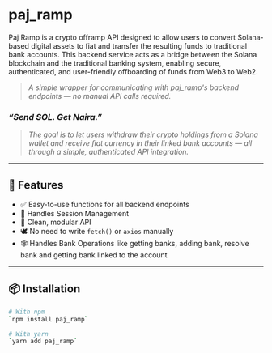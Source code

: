 # paj_ramp

Paj Ramp is a crypto offramp API designed to allow users to convert Solana-based digital assets to fiat and transfer the resulting funds to traditional bank accounts. This backend service acts as a bridge between the Solana blockchain and the traditional banking system, enabling secure, authenticated, and user-friendly offboarding of funds from Web3 to Web2.

> *A simple wrapper for communicating with paj_ramp's backend endpoints — no manual API calls required.*

### *“Send SOL. Get Naira.”*
> *The goal is to let users withdraw their crypto holdings from a Solana wallet and receive fiat currency in their linked bank accounts — all through a simple, authenticated API integration.*

---

## 🚀 Features

- ✅ Easy-to-use functions for all backend endpoints
- 🔐 Handles Session Management
- 🧱 Clean, modular API
- 🕊️ No need to write `fetch()` or `axios` manually
- 🕸️ Handles Bank Operations like getting banks, adding bank, resolve bank and  getting bank linked to the account

---

## 📦 Installation

```bash
# With npm
`npm install paj_ramp`

# With yarn
`yarn add paj_ramp`